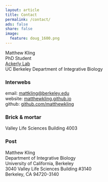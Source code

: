 ```yaml
---
layout: article
title: Contact
permalink: /contact/
ads: false
share: false
image:
  feature: doug_1600.png
---
```


Matthew Kling <br>
PhD Student <br>
[Ackerly Lab](http://www.ackerlylab.org) <br>
UC Berkeley Department of Integrative Biology <br>

### Interwebs
email: [mattkling@berkeley.edu](mailto:mattkling@berkeley.edu) <br>
website: [matthewkling.github.io](matthewkling.github.io) <br>
github: [github.com/matthewkling](https://github.com/matthewkling) <br>

### Brick & mortar
Valley Life Sciences Building 4003 <br>

### Post
Matthew Kling <br>
Department of Integrative Biology <br>
University of California, Berkeley <br>
3040 Valley Life Sciences Building #3140 <br>
Berkeley, CA 94720-3140 <br>

